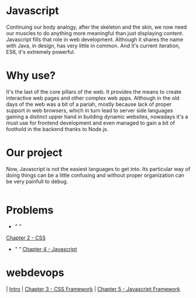 # Javascript

Continuing our body analogy, after the skeleton and the skin, we now need our muscles to do anything more meaningful than just displaying content. Javascript fills that role in web development. Although it shares the name with Java, in design, has very little in common. And it's current iteration, ES6, it's extremely powerful.

# Why use?

It's the last of the core pillars of the web. It provides the means to create interactive web pages and other complex web apps. Although in the old days of the web was a bit of a pariah, mostly because lack of proper support in web browsers, which in turn lead to server side languages gaining a distinct upper hand in building dynamic websites, nowadays it's a must use for frontend development and even managed to gain a bit of foothold in the backend thanks to Node.js.

# Our project

Now, Javascript is not the easiest languages to get into. Its particular way of doing things can be a little confusing and without proper organization can be very painfull to debug.


```code
```

# Problems
- *" "*

 [Chapter 2 - CSS](chapter2.md)
- *" "*
 [Chapter 4 - Javascript](chapter4.md)
 
# webdevops
| [Intro](../README.md) | [Chapter 3 - CSS Framework](chapter3.md) | [Chapter 5 - Javascript Framework](chapter5.md)
